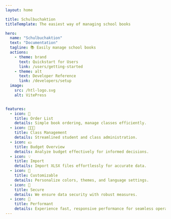 ```yaml
---
layout: home

title: Schulbuchaktion
titleTemplate: The easiest way of managing school books

hero:
  name: "Schulbuchaktion"
  text: "Documentation"
  tagline: 📚 Easily manage school books
  actions:
    - theme: brand
      text: Quickstart for Users
      link: /users/getting-started
    - theme: alt
      text: Developer Reference
      link: /developers/setup
  image:
    src: /htl-logo.svg
    alt: VitePress


features:
  - icon: 📑
    title: Order List
    details: Simple book ordering, manage classes efficiently.
  - icon: 👩‍👧‍👦
    title: Class Management
    details: Streamlined student and class administration.
  - icon: 💵
    title: Budget Overview
    details: Analyze budget effectively for informed decisions.
  - icon: 💡
    title: Import
    details: Import XLSX files effortlessly for accurate data.
  - icon: 🎨
    title: Customizable
    details: Personalize colors, themes, and language settings.
  - icon: 🔐
    title: Secure
    details: We ensure data security with robust measures.
  - icon: 🚀
    title: Performant
    details: Experience fast, responsive performance for seamless operations.
---
```


<style>
:root {
  --vp-home-hero-name-color: transparent;
  --vp-home-hero-name-background: -webkit-linear-gradient(120deg, #086dcb 30%, #1dbef3);

  --vp-home-hero-image-background-image: linear-gradient(-45deg, #242a3b 50%, #428faf 50%);
  --vp-home-hero-image-filter: blur(44px);
}

.dark {
  --vp-c-gutter: #28282d;
}

@media (min-width: 640px) {
  :root {
    --vp-home-hero-image-filter: blur(56px);
  }
}

@media (min-width: 960px) {
  :root {
    --vp-home-hero-image-filter: blur(68px);
  }
}
</style>

